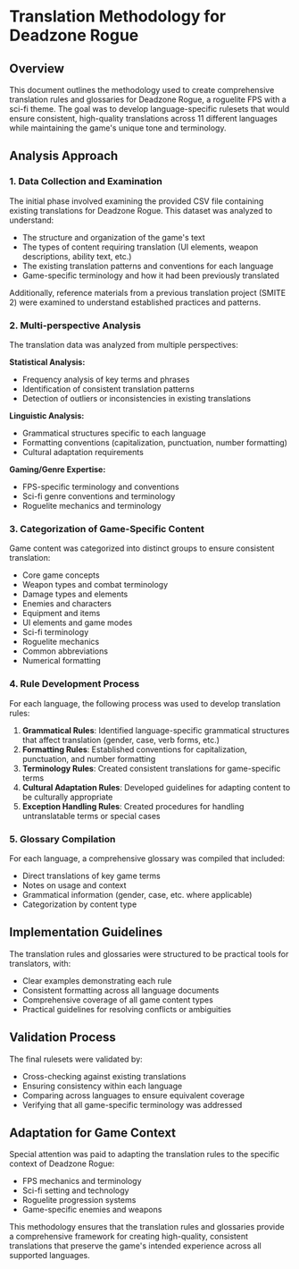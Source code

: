 # Translation Methodology for Deadzone Rogue

## Overview

This document outlines the methodology used to create comprehensive translation rules and glossaries for Deadzone Rogue, a roguelite FPS with a sci-fi theme. The goal was to develop language-specific rulesets that would ensure consistent, high-quality translations across 11 different languages while maintaining the game's unique tone and terminology.

## Analysis Approach

### 1. Data Collection and Examination

The initial phase involved examining the provided CSV file containing existing translations for Deadzone Rogue. This dataset was analyzed to understand:

- The structure and organization of the game's text
- The types of content requiring translation (UI elements, weapon descriptions, ability text, etc.)
- The existing translation patterns and conventions for each language
- Game-specific terminology and how it had been previously translated

Additionally, reference materials from a previous translation project (SMITE 2) were examined to understand established practices and patterns.

### 2. Multi-perspective Analysis

The translation data was analyzed from multiple perspectives:

**Statistical Analysis:**
- Frequency analysis of key terms and phrases
- Identification of consistent translation patterns
- Detection of outliers or inconsistencies in existing translations

**Linguistic Analysis:**
- Grammatical structures specific to each language
- Formatting conventions (capitalization, punctuation, number formatting)
- Cultural adaptation requirements

**Gaming/Genre Expertise:**
- FPS-specific terminology and conventions
- Sci-fi genre conventions and terminology
- Roguelite mechanics and terminology

### 3. Categorization of Game-Specific Content

Game content was categorized into distinct groups to ensure consistent translation:

- Core game concepts
- Weapon types and combat terminology
- Damage types and elements
- Enemies and characters
- Equipment and items
- UI elements and game modes
- Sci-fi terminology
- Roguelite mechanics
- Common abbreviations
- Numerical formatting

### 4. Rule Development Process

For each language, the following process was used to develop translation rules:

1. **Grammatical Rules**: Identified language-specific grammatical structures that affect translation (gender, case, verb forms, etc.)
2. **Formatting Rules**: Established conventions for capitalization, punctuation, and number formatting
3. **Terminology Rules**: Created consistent translations for game-specific terms
4. **Cultural Adaptation Rules**: Developed guidelines for adapting content to be culturally appropriate
5. **Exception Handling Rules**: Created procedures for handling untranslatable terms or special cases

### 5. Glossary Compilation

For each language, a comprehensive glossary was compiled that included:

- Direct translations of key game terms
- Notes on usage and context
- Grammatical information (gender, case, etc. where applicable)
- Categorization by content type

## Implementation Guidelines

The translation rules and glossaries were structured to be practical tools for translators, with:

- Clear examples demonstrating each rule
- Consistent formatting across all language documents
- Comprehensive coverage of all game content types
- Practical guidelines for resolving conflicts or ambiguities

## Validation Process

The final rulesets were validated by:

- Cross-checking against existing translations
- Ensuring consistency within each language
- Comparing across languages to ensure equivalent coverage
- Verifying that all game-specific terminology was addressed

## Adaptation for Game Context

Special attention was paid to adapting the translation rules to the specific context of Deadzone Rogue:

- FPS mechanics and terminology
- Sci-fi setting and technology
- Roguelite progression systems
- Game-specific enemies and weapons

This methodology ensures that the translation rules and glossaries provide a comprehensive framework for creating high-quality, consistent translations that preserve the game's intended experience across all supported languages.
